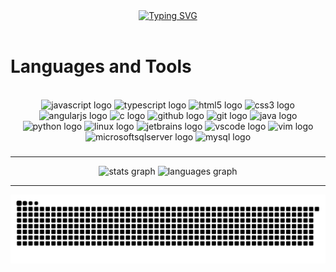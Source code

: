 <div align="center"> 
  <a href="https://git.io/typing-svg"><img src="https://readme-typing-svg.demolab.com?font=Roboto&duration=2000&pause=1000&color=1363DF&center=true&width=435&height=100&lines=Hello I'm Patryk+%F0%9F%91%8B;Learning+Web+Developer" alt="Typing SVG" /></a>
</div>
<br />

# Languages and Tools
<br />
<div align="center">
  <img src="https://cdn.jsdelivr.net/gh/devicons/devicon/icons/javascript/javascript-plain.svg" height="50" width="62" alt="javascript logo"  />
  <img src="https://cdn.jsdelivr.net/gh/devicons/devicon/icons/typescript/typescript-plain.svg" height="50" width="62" alt="typescript logo"  />
  <img src="https://cdn.jsdelivr.net/gh/devicons/devicon/icons/html5/html5-original.svg" height="50" width="62" alt="html5 logo"  />
  <img src="https://cdn.jsdelivr.net/gh/devicons/devicon/icons/css3/css3-plain.svg" height="50" width="62" alt="css3 logo"  />
  <img src="https://cdn.jsdelivr.net/gh/devicons/devicon/icons/angularjs/angularjs-plain.svg" height="50" width="62" alt="angularjs logo"  />
  <img src="https://cdn.jsdelivr.net/gh/devicons/devicon/icons/c/c-plain.svg" height="50" width="62" alt="c logo"  />
  <img src="https://cdn.jsdelivr.net/gh/devicons/devicon/icons/github/github-original.svg" height="50" width="62" alt="github logo"  />
  <img src="https://cdn.jsdelivr.net/gh/devicons/devicon/icons/git/git-original.svg" height="50" width="62" alt="git logo"  />
  <img src="https://cdn.jsdelivr.net/gh/devicons/devicon/icons/java/java-original.svg" height="50" width="62" alt="java logo"  />
  <img src="https://cdn.jsdelivr.net/gh/devicons/devicon/icons/python/python-original.svg" height="50" width="62" alt="python logo"  />
  <img src="https://cdn.jsdelivr.net/gh/devicons/devicon/icons/linux/linux-original.svg" height="50" width="62" alt="linux logo"  />
  <img src="https://cdn.jsdelivr.net/gh/devicons/devicon/icons/jetbrains/jetbrains-original.svg" height="50" width="62" alt="jetbrains logo"  />
  <img src="https://cdn.jsdelivr.net/gh/devicons/devicon/icons/vscode/vscode-original.svg" height="50" width="62" alt="vscode logo"  />
  <img src="https://cdn.jsdelivr.net/gh/devicons/devicon/icons/vim/vim-original.svg" height="50" width="62" alt="vim logo"  />
  <img src="https://cdn.jsdelivr.net/gh/devicons/devicon/icons/microsoftsqlserver/microsoftsqlserver-plain.svg" height="50" width="62" alt="microsoftsqlserver logo" />
  <img src="https://cdn.jsdelivr.net/gh/devicons/devicon/icons/mysql/mysql-plain.svg" height="50" width="62" alt="mysql logo"  />
</div>

###

* * *

<div align="center">
  <img src="https://github-readme-stats.vercel.app/api?hide_title=true&hide_rank=false&show_icons=true&include_all_commits=true&count_private=true&disable_animations=false&theme=github_dark&locale=en&hide_border=true&username=xMOROx" height="150" alt="stats graph"  />
  <img src="https://github-readme-stats.vercel.app/api/top-langs?locale=en&hide_title=false&layout=compact&card_width=320&langs_count=6&theme=github_dark&hide_border=true&username=xMOROx" height="150" alt="languages graph"  />
</div>

* * *

<div align="center"> 
  <picture>
    <source media="(prefers-color-scheme: dark)" srcset="github-contribution-grid-snake-dark.svg" />
    <source media="(prefers-color-scheme: light)" srcset="github-contribution-grid-snake.svg" />
    <img alt="github-snake" src="github-contribution-grid-snake-dark.svg" />
  </picture>
</div>

